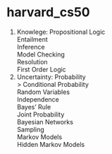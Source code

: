 # harvard_cs50
1. Knowlege:
   Propositional Logic <br />
   Entailment <br />
   Inference <br />
   Model Checking <br />
   Resolution <br />
   First Order Logic <br />
3. Uncertainty:
   Probability <br />>
   Conditional Probability <br />
   Random Variables <br />
   Independence <br />
   Bayes’ Rule <br />
   Joint Probability <br />
   Bayesian Networks <br />
   Sampling <br />
   Markov Models <br />
   Hidden Markov Models <br />
